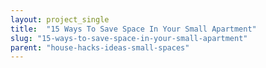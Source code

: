```yaml
---
layout: project_single
title:  "15 Ways To Save Space In Your Small Apartment"
slug: "15-ways-to-save-space-in-your-small-apartment"
parent: "house-hacks-ideas-small-spaces"
---
```

 